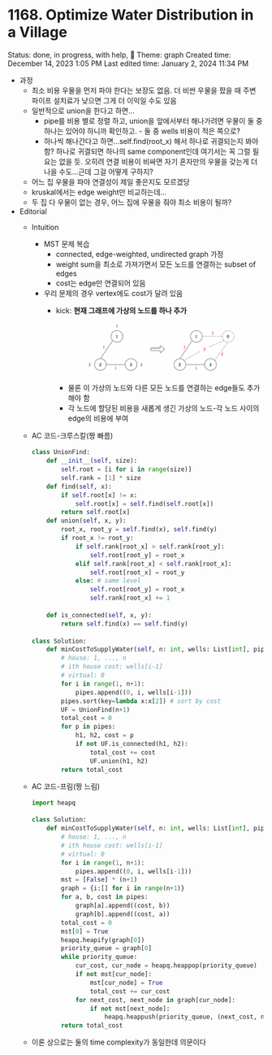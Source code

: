 # 1168. Optimize Water Distribution in a Village

Status: done, in progress, with help, 🤺
Theme: graph
Created time: December 14, 2023 1:05 PM
Last edited time: January 2, 2024 11:34 PM

- 과정
    - 최소 비용 우물을 먼저 파야 한다는 보장도 없음. 더 비싼 우물을 팠을 때 주변 파이프 설치료가 낮으면 그게 더 이익일 수도 있음
    - 일반적으로 union을 한다고 하면…
        - pipe를 비용 별로 정렬 하고, union을 앞에서부터 해나가려면 우물이 둘 중 하나는 있어야 하니까 확인하고. - 둘 중 wells 비용이 적은 쪽으로?
        - 하나씩 해나간다고 하면…self.find(root_x) 해서 하나로 귀결되는지 봐야함? 하나로 귀결되면 하나의 same component인데 여기서는 꼭 그럴 필요는 없을 듯. 오히려 연결 비용이 비싸면 자기 혼자만의 우물을 갖는게 더 나을 수도…근데 그걸 어떻게 구하지?
    - 어느 집 우물을 파야 연결성이 제일 좋은지도 모르겠당
    - kruskal에서는 edge weight만 비교하는데…
    - 두 집 다 우물이 없는 경우, 어느 집에 우물을 줘야 최소 비용이 될까?
- Editorial
    - Intuition
        - MST 문제 복습
            - connected, edge-weighted, undirected graph 가정
            - weight sum을 최소로 가져가면서 모든 노드를 연결하는 subset of edges
            - cost는 edge만 연결되어 있음
        - 우리 문제의 경우 vertex에도 cost가 달려 있음
            - kick: **현재 그래프에 가상의 노드를 하나 추가**
                
                ![Untitled](Untitled%2053.png)
                
                - 물론 이 가상의 노드와 다른 모든 노드를 연결하는 edge들도 추가해야 함
                - 각 노드에 할당된 비용을 새롭게 생긴 가상의 노드-각 노드 사이의 edge의 비용에 부여
    - AC 코드-크루스칼(짱 빠름)
        
        ```python
        class UnionFind:
            def __init__(self, size):
                self.root = [i for i in range(size)]
                self.rank = [1] * size
            def find(self, x):
                if self.root[x] != x:
                    self.root[x] = self.find(self.root[x])
                return self.root[x]
            def union(self, x, y):
                root_x, root_y = self.find(x), self.find(y)
                if root_x != root_y:
                    if self.rank[root_x] > self.rank[root_y]:
                        self.root[root_y] = root_x
                    elif self.rank[root_x] < self.rank[root_x]:
                        self.root[root_x] = root_y
                    else: # same level
                        self.root[root_y] = root_x
                        self.rank[root_x] += 1 
        
            def is_connected(self, x, y):
                return self.find(x) == self.find(y)
        
        class Solution:
            def minCostToSupplyWater(self, n: int, wells: List[int], pipes: List[List[int]]) -> int:
                # house: 1, ..., n
                # ith house cost: wells[i-1]
                # virtual: 0
                for i in range(1, n+1):
                    pipes.append((0, i, wells[i-1]))
                pipes.sort(key=lambda x:x[2]) # sort by cost
                UF = UnionFind(n+1)
                total_cost = 0 
                for p in pipes:
                    h1, h2, cost = p
                    if not UF.is_connected(h1, h2):
                        total_cost += cost
                        UF.union(h1, h2)
                return total_cost
        ```
        
    - AC 코드-프림(짱 느림)
        
        ```python
        import heapq
        
        class Solution:
            def minCostToSupplyWater(self, n: int, wells: List[int], pipes: List[List[int]]) -> int:
                # house: 1, ..., n
                # ith house cost: wells[i-1]
                # virtual: 0
                for i in range(1, n+1):
                    pipes.append((0, i, wells[i-1]))
                mst = [False] * (n+1)
                graph = {i:[] for i in range(n+1)}
                for a, b, cost in pipes:
                    graph[a].append((cost, b))
                    graph[b].append((cost, a))
                total_cost = 0
                mst[0] = True
                heapq.heapify(graph[0])
                priority_queue = graph[0]
                while priority_queue:
                    cur_cost, cur_node = heapq.heappop(priority_queue)
                    if not mst[cur_node]:
                        mst[cur_node] = True
                        total_cost += cur_cost
                    for next_cost, next_node in graph[cur_node]:
                        if not mst[next_node]:
                            heapq.heappush(priority_queue, (next_cost, next_node))
                return total_cost
        ```
        
    - 이론 상으로는 둘의 time complexity가 동일한데 의문이다